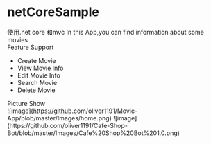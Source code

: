 # netCoreSample
使用.net core 和mvc
In this App,you can find information about some movies<br/>
Feature Support<br/>
<ul>
    <li>Create Movie</li>
    <li>View Movie Info</li>
    <li>Edit Movie Info</li>    
    <li>Search Movie </li>
    <li>Delete Movie</li>
</ul>
Picture Show<br>
![image](https://github.com/oliver1191/Movie-App/blob/master/Images/home.png)
![image](https://github.com/oliver1191/Cafe-Shop-Bot/blob/master/Images/Cafe%20Shop%20Bot%201.0.png)



